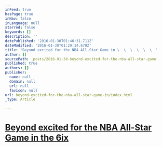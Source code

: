 ```yaml
---
inFeed: true
hasPage: true
inNav: false
inLanguage: null
starred: false
keywords: []
description: ''
datePublished: '2016-01-30T01:46:31.711Z'
dateModified: '2016-01-30T01:29:14.670Z'
title: "Beyond excited for the NBA All-Star Game in \_ \_ \_ \_ \_ \_ \_ \_ \_the\_6ix"
author: []
sourcePath: _posts/2016-01-30-beyond-excited-for-the-nba-all-star-game-in.md
published: true
authors: []
publisher:
  name: null
  domain: null
  url: null
  favicon: null
url: beyond-excited-for-the-nba-all-star-game-in/index.html
_type: Article

---
```

# [Beyond excited for the NBA All-Star Game in                  the 6ix][0]

[0]: https://www.youtube.com/watch?v=_GSapYpgw2E